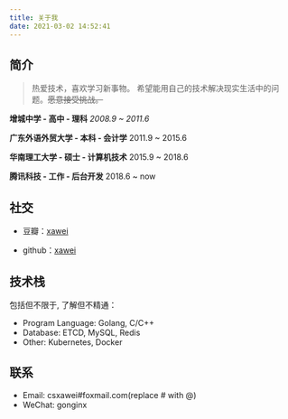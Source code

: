 ```yaml
---
title: 关于我
date: 2021-03-02 14:52:41
---
```


## 简介



> 热爱技术，喜欢学习新事物。
> 希望能用自己的技术解决现实生活中的问题。~~愿意接受挑战。~~

**增城中学 - 高中 - 理科**  *2008.9 ~ 2011.6* 

**广东外语外贸大学 - 本科 - 会计学** 2011.9 ~ 2015.6

**华南理工大学 - 硕士 - 计算机技术** 2015.9 ~ 2018.6 

**腾讯科技 - 工作 - 后台开发**  2018.6 ~ now 

## 社交

- 豆瓣：[xawei](https://www.douban.com/people/goanda/)

- github：[xawei](https://github.com/xawei)


## 技术栈

包括但不限于, 了解但不精通：

- Program Language: Golang, C/C++
- Database: ETCD, MySQL, Redis
- Other: Kubernetes, Docker

## 联系

- Email: csxawei#foxmail.com(replace # with @)
- WeChat: gonginx
